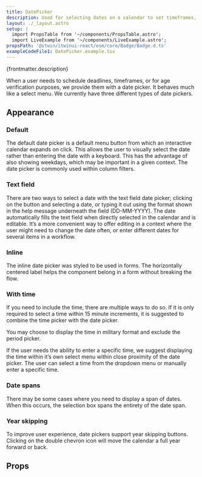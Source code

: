 ```yaml
---
title: DatePicker
description: Used for selecting dates on a calendar to set timeframes, deadlines, and more.
layout: ./_layout.astro
setup: |
  import PropsTable from '~/components/PropsTable.astro';
  import LiveExample from '~/components/LiveExample.astro';
propsPath: '@itwin/itwinui-react/esm/core/Badge/Badge.d.ts'
exampleCodeFile1: DatePicker.example.tsx
---
```


<p>{frontmatter.description}</p>

<LiveExample src={frontmatter.exampleCodeFile1} />

When a user needs to schedule deadlines, timeframes, or for age verification purposes, we provide them with a date picker. It behaves much like a select menu. We currently have three different types of date pickers.

## Appearance

### Default
The default date picker is a default menu button from which an interactive calendar expands on click. This allows the user to visually select the date rather than entering the date with a keyboard. This has the advantage of also showing weekdays, which may be important in a given context. The date picker is commonly used within column filters.

### Text field
There are two ways to select a date with the text field date picker; clicking on the button and selecting a date, or typing it out using the format shown in the help message underneath the field (DD-MM-YYYY). The date automatically fills the text field when directly selected in the calendar and is editable. It’s a more convenient way to offer editing in a context where the user might need to change the date often, or enter different dates for several items in a workflow.

### Inline
The inline date picker was styled to be used in forms. The horizontally centered label helps the component belong in a form without breaking the flow.

### With time
If you need to include the time, there are multiple ways to do so. If it is only required to select a time within 15 minute increments, it is suggested to combine the time picker with the date picker.

You may choose to display the time in military format and exclude the period picker.

If the user needs the ability to enter a specific time, we suggest displaying the time within it’s own select menu within close proximity of the date picker. The user can select a time from the dropdown menu or manually enter a specific time.

### Date spans
There may be some cases where you need to display a span of dates. When this occurs, the selection box spans the entirety of the date span.

### Year skipping
To improve user experience, date pickers support year skipping buttons. Clicking on the double chevron icon will move the calendar a full year forward or back.

## Props

<PropsTable path={frontmatter.propsPath} />

